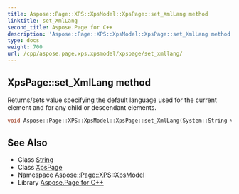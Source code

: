 ```yaml
---
title: Aspose::Page::XPS::XpsModel::XpsPage::set_XmlLang method
linktitle: set_XmlLang
second_title: Aspose.Page for C++
description: 'Aspose::Page::XPS::XpsModel::XpsPage::set_XmlLang method. Returns/sets value specifying the default language used for the current element and for any child or descendant elements in C++.'
type: docs
weight: 700
url: /cpp/aspose.page.xps.xpsmodel/xpspage/set_xmllang/
---
```

## XpsPage::set_XmlLang method


Returns/sets value specifying the default language used for the current element and for any child or descendant elements.

```cpp
void Aspose::Page::XPS::XpsModel::XpsPage::set_XmlLang(System::String value)
```

## See Also

* Class [String](../../../system/string/)
* Class [XpsPage](../)
* Namespace [Aspose::Page::XPS::XpsModel](../../)
* Library [Aspose.Page for C++](../../../)

